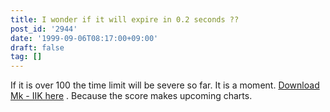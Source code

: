 ```yaml
---
title: I wonder if it will expire in 0.2 seconds ??
post_id: '2944'
date: '1999-09-06T08:17:00+09:00'
draft: false
tag: []
---
```


If it is over 100 the time limit will be severe so far. It is a moment. [Download Mk - IIK here](/2938) . Because the score makes upcoming charts.